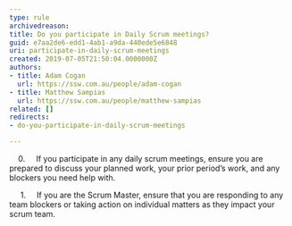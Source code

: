 ```yaml
---
type: rule
archivedreason: 
title: Do you participate in Daily Scrum meetings?
guid: e7aa2de6-edd1-4ab1-a9da-440ede5e6848
uri: participate-in-daily-scrum-meetings
created: 2019-07-05T21:50:04.0000000Z
authors:
- title: Adam Cogan
  url: https://ssw.com.au/people/adam-cogan
- title: Matthew Sampias
  url: https://ssw.com.au/people/matthew-sampias
related: []
redirects:
- do-you-participate-in-daily-scrum-meetings

---
```



<p> &#160; &#160; 0. &#160; &#160; If you participate in any daily scrum meetings, ensure you are prepared to discuss your planned work, your prior period’s work, and any blockers you need help with.</p><p>&#160; &#160;&#160; 1. &#160; &#160; If you are the Scrum Master, ensure that you are responding to any team blockers or taking action on individual matters as they impact your scrum team.​</p><br>
<br><excerpt class='endintro'></excerpt><br>



